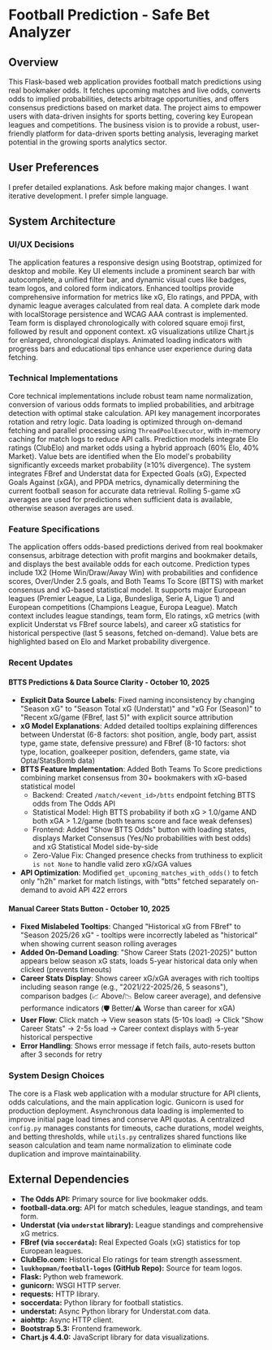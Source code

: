 # Football Prediction - Safe Bet Analyzer

## Overview
This Flask-based web application provides football match predictions using real bookmaker odds. It fetches upcoming matches and live odds, converts odds to implied probabilities, detects arbitrage opportunities, and offers consensus predictions based on market data. The project aims to empower users with data-driven insights for sports betting, covering key European leagues and competitions. The business vision is to provide a robust, user-friendly platform for data-driven sports betting analysis, leveraging market potential in the growing sports analytics sector.

## User Preferences
I prefer detailed explanations. Ask before making major changes. I want iterative development. I prefer simple language.

## System Architecture

### UI/UX Decisions
The application features a responsive design using Bootstrap, optimized for desktop and mobile. Key UI elements include a prominent search bar with autocomplete, a unified filter bar, and dynamic visual cues like badges, team logos, and colored form indicators. Enhanced tooltips provide comprehensive information for metrics like xG, Elo ratings, and PPDA, with dynamic league averages calculated from real data. A complete dark mode with localStorage persistence and WCAG AAA contrast is implemented. Team form is displayed chronologically with colored square emoji first, followed by result and opponent context. xG visualizations utilize Chart.js for enlarged, chronological displays. Animated loading indicators with progress bars and educational tips enhance user experience during data fetching.

### Technical Implementations
Core technical implementations include robust team name normalization, conversion of various odds formats to implied probabilities, and arbitrage detection with optimal stake calculation. API key management incorporates rotation and retry logic. Data loading is optimized through on-demand fetching and parallel processing using `ThreadPoolExecutor`, with in-memory caching for match logs to reduce API calls. Prediction models integrate Elo ratings (ClubElo) and market odds using a hybrid approach (60% Elo, 40% Market). Value bets are identified when the Elo model's probability significantly exceeds market probability (≥10% divergence). The system integrates FBref and Understat data for Expected Goals (xG), Expected Goals Against (xGA), and PPDA metrics, dynamically determining the current football season for accurate data retrieval. Rolling 5-game xG averages are used for predictions when sufficient data is available, otherwise season averages are used.

### Feature Specifications
The application offers odds-based predictions derived from real bookmaker consensus, arbitrage detection with profit margins and bookmaker details, and displays the best available odds for each outcome. Prediction types include 1X2 (Home Win/Draw/Away Win) with probabilities and confidence scores, Over/Under 2.5 goals, and Both Teams To Score (BTTS) with market consensus and xG-based statistical model. It supports major European leagues (Premier League, La Liga, Bundesliga, Serie A, Ligue 1) and European competitions (Champions League, Europa League). Match context includes league standings, team form, Elo ratings, xG metrics (with explicit Understat vs FBref source labels), and career xG statistics for historical perspective (last 5 seasons, fetched on-demand). Value bets are highlighted based on Elo and Market probability divergence.

### Recent Updates

#### BTTS Predictions & Data Source Clarity - October 10, 2025
- **Explicit Data Source Labels**: Fixed naming inconsistency by changing "Season xG" to "Season Total xG (Understat)" and "xG For (Season)" to "Recent xG/game (FBref, last 5)" with explicit source attribution
- **xG Model Explanations**: Added detailed tooltips explaining differences between Understat (6-8 factors: shot position, angle, body part, assist type, game state, defensive pressure) and FBref (8-10 factors: shot type, location, goalkeeper position, defenders, game state, via Opta/StatsBomb data)
- **BTTS Feature Implementation**: Added Both Teams To Score predictions combining market consensus from 30+ bookmakers with xG-based statistical model
  - Backend: Created `/match/<event_id>/btts` endpoint fetching BTTS odds from The Odds API
  - Statistical Model: High BTTS probability if both xG > 1.0/game AND both xGA > 1.2/game (both teams score and face weak defenses)
  - Frontend: Added "Show BTTS Odds" button with loading states, displays Market Consensus (Yes/No probabilities with best odds) and xG Statistical Model side-by-side
  - Zero-Value Fix: Changed presence checks from truthiness to explicit `is not None` to handle valid zero xG/xGA values
- **API Optimization**: Modified `get_upcoming_matches_with_odds()` to fetch only "h2h" market for match listings, with "btts" fetched separately on-demand to avoid API 422 errors

#### Manual Career Stats Button - October 10, 2025
- **Fixed Mislabeled Tooltips**: Changed "Historical xG from FBref" to "Season 2025/26 xG" - tooltips were incorrectly labeled as "historical" when showing current season rolling averages
- **Added On-Demand Loading**: "Show Career Stats (2021-2025)" button appears below season xG stats, loads 5-year historical data only when clicked (prevents timeouts)
- **Career Stats Display**: Shows career xG/xGA averages with rich tooltips including season range (e.g., "2021/22-2025/26, 5 seasons"), comparison badges (📈 Above/📉 Below career average), and defensive performance indicators (🛡️ Better/⚠️ Worse than career for xGA)
- **User Flow**: Click match → View season stats (5-10s load) → Click "Show Career Stats" → 2-5s load → Career context displays with 5-year historical perspective
- **Error Handling**: Shows error message if fetch fails, auto-resets button after 3 seconds for retry

### System Design Choices
The core is a Flask web application with a modular structure for API clients, odds calculations, and the main application logic. Gunicorn is used for production deployment. Asynchronous data loading is implemented to improve initial page load times and conserve API quotas. A centralized `config.py` manages constants for timeouts, cache durations, model weights, and betting thresholds, while `utils.py` centralizes shared functions like season calculation and team name normalization to eliminate code duplication and improve maintainability.

## External Dependencies
- **The Odds API:** Primary source for live bookmaker odds.
- **football-data.org:** API for match schedules, league standings, and team form.
- **Understat (via `understat` library):** League standings and comprehensive xG metrics.
- **FBref (via `soccerdata`):** Real Expected Goals (xG) statistics for top European leagues.
- **ClubElo.com:** Historical Elo ratings for team strength assessment.
- **`luukhopman/football-logos` (GitHub Repo):** Source for team logos.
- **Flask:** Python web framework.
- **gunicorn:** WSGI HTTP server.
- **requests:** HTTP library.
- **soccerdata:** Python library for football statistics.
- **understat:** Async Python library for Understat.com data.
- **aiohttp:** Async HTTP client.
- **Bootstrap 5.3:** Frontend framework.
- **Chart.js 4.4.0:** JavaScript library for data visualizations.